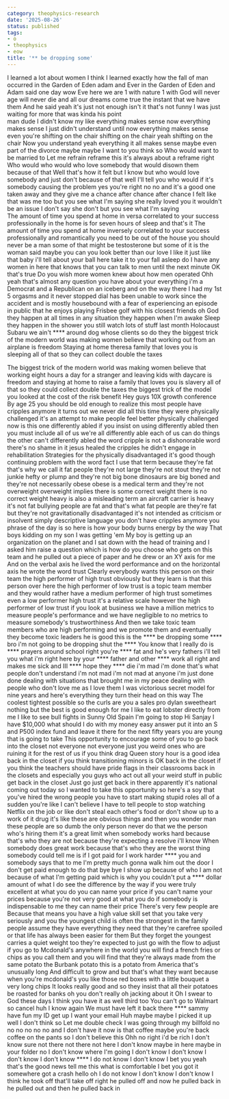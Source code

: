 ```yaml
---
category: theophysics-research
date: '2025-08-26'
status: published
tags:
- o
- theophysics
- eow
title: '** be dropping some'
---
```

   
I learned a lot about women I think I learned exactly how the fall of man occurred in the Garden of Eden adam and Ever in the Garden of Eden and Adam said one day wow Eve here we are 1 with nature 1 with God will never age will never die and all our dreams come true the instant that we have them And he said yeah it's just not enough isn't it that's not funny I was just waiting for more that was kinda his point   
man dude I didn't know my like everything makes sense now everything makes sense I just didn't understand until now everything makes sense even you're shifting on the chair shifting on the chair yeah shifting on the chair Now you understand yeah everything it all makes sense maybe even part of the divorce maybe maybe I want to you think so Who would want to be married to Let me refrain reframe this it's always about a reframe right Who would who would who love somebody that would disown them because of that Well that's how it felt but I know but who would love somebody and just don't because of that well I'll tell you who would if it's somebody causing the problem yes you're right no no and it's a good one taken away and they give me a chance after chance after chance I felt like that was me too but you see what I'm saying she really loved you it wouldn't be an issue I don't say she don't but you see what I'm saying   
The amount of time you spend at home in versa correlated to your success professionally in the home is for seven hours of sleep and that's it The amount of time you spend at home inversely correlated to your success professionally and romantically you need to be out of the house you should never be a man some of that might be testosterone but some of it is the woman said maybe you can you look better than our love I like it just like that baby i'll tell about your ball here take it to your fall asleep do I have any women in here that knows that you can talk to men until the next minute OK that's true Do you wish more women knew about how men operated Ohh yeah that's almost any question you have about your everything i'm a Democrat and a Republican on an iceberg and on the way there I had my 1st 5 orgasms and it never stopped dial has been unable to work since the accident and is mostly housebound with a fear of experiencing an episode in public that he enjoys playing Frisbee golf with his closest friends oh God they happen at all times in any situation they happen when I'm awake Sleep they happen in the shower you still watch lots of stuff last month Holocaust Subaru we ain't **** around dog whose clients so do they the biggest trick of the modern world was making women believe that working out from an airplane is freedom Staying at home theresa family that loves you is sleeping all of that so they can collect double the taxes   
   
The biggest trick of the modern world was making women believe that working eight hours a day for a stranger and leaving kids with daycare is freedom and staying at home to raise a family that loves you is slavery all of that so they could collect double the taxes the biggest trick of the model you looked at the cost of the risk benefit Hey guys 10X growth conference By age 25 you should be old enough to realize this most people have cripples anymore it turns out we never did all this time they were physically challenged it's an attempt to make people feel better physically challenged now is this one differently abled if you insist on using differently abled then you must include all of us we're all differently able each of us can do things the other can't differently abled the word cripple is not a dishonorable word there's no shame in it jesus healed the cripples he didn't engage in rehabilitation Strategies for the physically disadvantaged it's good though continuing problem with the word fact I use that term because they're fat that's why we call it fat people they're not large they're not stout they're not junkie hefty or plump and they're not big bone dinosaurs are big boned and they're not necessarily obese obese is a medical term and they're not overweight overweight implies there is some correct weight there is no correct weight heavy is also a misleading term an aircraft carrier is heavy it's not fat bullying people are fat and that's what fat people are they're fat but they're not gravitationally disadvantaged it's not intended as criticism or insolvent simply descriptive language you don't have cripples anymore you phrase of the day is so here is how your body burns energy by the way That boys kidding on my son I was getting 'em My boy is getting up an organization on the planet and I sat down with the head of training and I asked him raise a question which is how do you choose who gets on this team and he pulled out a piece of paper and he drew or an XY axis for me And on the verbal axis he lived the word performance and on the horizontal axis he wrote the word trust Clearly everybody wants this person on their team the high performer of high trust obviously but they learn is that this person over here the high performer of low trust is a topic team member and they would rather have a medium performer of high trust sometimes even a low performer high trust it's a relative scale however the high performer of low trust if you look at business we have a million metrics to measure people's performance and we have negligible to no metrics to measure somebody's trustworthiness And then we take toxic team members who are high performing and we promote them and eventually they become toxic leaders he is good this is the **** be dropping some **** bro i'm not going to be dropping shut the **** You know that I really do is **** prayers around school right you're **** fat and he's very fathers i'll tell you what i'm right here by your **** father and other **** work all right and makes me sick and III **** hope they **** die i'm mad i'm done that's what people don't understand i'm not mad i'm not mad at anyone i'm just done done dealing with situations that brought me in my peace dealing with people who don't love me as I love them I was victorious secret model for nine years and here's everything they turn their head on this way The coolest tightest possible so the curls are you a sales pro dylan sweetheart nothing but the best is good enough for me I like to eat lobster directly from me I like to see bull fights in Sunny Old Spain I'm going to stop Hi Sanjay I have $10,000 what should I do with my money easy answer put it into an S and P500 index fund and leave it there for the next fifty years you are young that is going to take This opportunity to encourage some of you to go back into the closet not everyone not everyone just you weird ones who are ruining it for the rest of us if you think drag Queen story hour is a good idea back in the closet if you think transitioning minors is OK back in the closet if you think the teachers should have pride flags in their classrooms back in the closets and especially you guys who act out all your weird stuff in public get back in the closet Just go just get back in there apparently it's national coming out today so I wanted to take this opportunity so here's a soy that you've hired the wrong people you have to start making stupid roles all of a sudden you're like I can't believe I have to tell people to stop watching Netflix on the job or like don't steal each other's food or don't show up to a work of it drug it's like these are obvious things and then you wonder man these people are so dumb the only person never do that we the person who's hiring them it's a great limit when somebody works hard because that's who they are not because they're expecting a resolve i'll know When somebody does great work because that's who they are the worst thing somebody could tell me is if I got paid for I work harder **** you and somebody says that to me I'm pretty much gonna walk him out the door I don't get paid enough to do that bye bye I show up because of who I am not because of what I'm getting paid which is why you couldn't put a **** dollar amount of what I do see the difference by the way if you were truly excellent at what you do you can name your price if you can't name your prices because you're not very good at what you do if somebody is indispensable to me they can name their price There's very few people are Because that means you have a high value skill set that you take very seriously and you the youngest child is often the strongest in the family people assume they have everything they need that they're carefree spoiled or that life has always been easier for them But they forget the youngest carries a quiet weight too they're expected to just go with the flow to adjust if you go to Mcdonald's anywhere in the world you will find a french fries or chips as you call them and you will find that they're always made from the same potato the Burbank potato this is a potato from America that's unusually long And difficult to grow and but that's what they want because when you're mcdonald's you like those red boxes with a little bouquet a very long chips It looks really good and so they insist that all their potatoes be roasted for banks oh you don't really oh jacking about it Oh I swear to God these days I think you have it as well third too You can't go to Walmart so cancel huh I know again We must have left it back there **** sammy have fun my ID get up I want your email Huh maybe maybe I picked it up well I don't think so Let me double check I was going through my billfold no no no no no no and I don't have it now is that coffee maybe you're back coffee on the pants so I don't believe this Ohh no right i'd be rich I don't know sure not there not there not here I don't know maybe in here maybe in your folder no I don't know where I'm going I don't know I don't know I don't know I don't know **** I do not know I don't know I bet you yeah that's the good news tell me this what is comfortable I bet you got it somewhere got a crash hello oh I do not know I don't know I don't know I think he took off that'll take off right he pulled off and now he pulled back in he pulled out and then he pulled back in